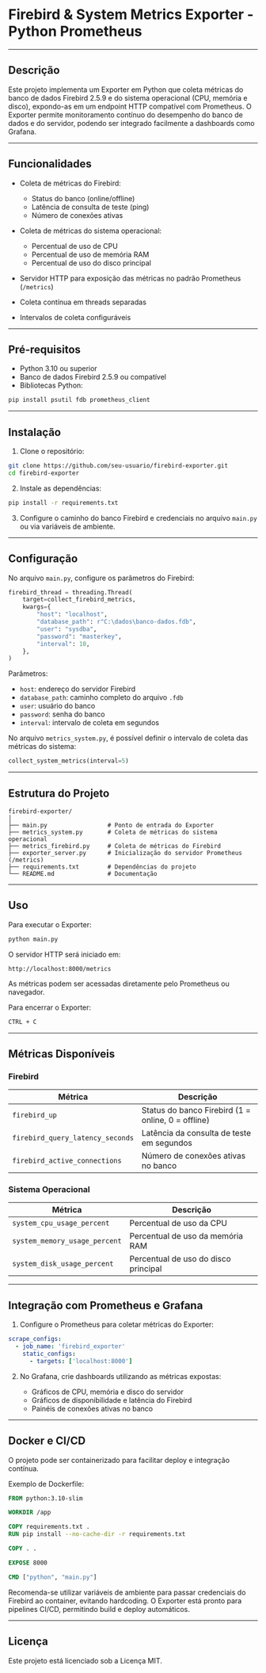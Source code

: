 # Firebird & System Metrics Exporter - Python Prometheus

---

## Descrição

Este projeto implementa um Exporter em Python que coleta métricas do banco de dados Firebird 2.5.9 e do sistema operacional (CPU, memória e disco), expondo-as em um endpoint HTTP compatível com Prometheus. O Exporter permite monitoramento contínuo do desempenho do banco de dados e do servidor, podendo ser integrado facilmente a dashboards como Grafana.

---

## Funcionalidades

* Coleta de métricas do Firebird:

  * Status do banco (online/offline)
  * Latência de consulta de teste (ping)
  * Número de conexões ativas

* Coleta de métricas do sistema operacional:

  * Percentual de uso de CPU
  * Percentual de uso de memória RAM
  * Percentual de uso do disco principal

* Servidor HTTP para exposição das métricas no padrão Prometheus (`/metrics`)

* Coleta contínua em threads separadas

* Intervalos de coleta configuráveis

---

## Pré-requisitos

* Python 3.10 ou superior
* Banco de dados Firebird 2.5.9 ou compatível
* Bibliotecas Python:

```bash
pip install psutil fdb prometheus_client
```

---

## Instalação

1. Clone o repositório:

```bash
git clone https://github.com/seu-usuario/firebird-exporter.git
cd firebird-exporter
```

2. Instale as dependências:

```bash
pip install -r requirements.txt
```

3. Configure o caminho do banco Firebird e credenciais no arquivo `main.py` ou via variáveis de ambiente.

---

## Configuração

No arquivo `main.py`, configure os parâmetros do Firebird:

```python
firebird_thread = threading.Thread(
    target=collect_firebird_metrics,
    kwargs={
        "host": "localhost",
        "database_path": r"C:\dados\banco-dados.fdb",
        "user": "sysdba",
        "password": "masterkey",
        "interval": 10,
    },
)
```

Parâmetros:

* `host`: endereço do servidor Firebird
* `database_path`: caminho completo do arquivo `.fdb`
* `user`: usuário do banco
* `password`: senha do banco
* `interval`: intervalo de coleta em segundos

No arquivo `metrics_system.py`, é possível definir o intervalo de coleta das métricas do sistema:

```python
collect_system_metrics(interval=5)
```

---

## Estrutura do Projeto

```
firebird-exporter/
│
├── main.py                 # Ponto de entrada do Exporter
├── metrics_system.py       # Coleta de métricas do sistema operacional
├── metrics_firebird.py     # Coleta de métricas do Firebird
├── exporter_server.py      # Inicialização do servidor Prometheus (/metrics)
├── requirements.txt        # Dependências do projeto
└── README.md               # Documentação
```

---

## Uso

Para executar o Exporter:

```bash
python main.py
```

O servidor HTTP será iniciado em:

```
http://localhost:8000/metrics
```

As métricas podem ser acessadas diretamente pelo Prometheus ou navegador.

Para encerrar o Exporter:

```bash
CTRL + C
```

---

## Métricas Disponíveis

### Firebird

| Métrica                          | Descrição                                          |
| -------------------------------- | -------------------------------------------------- |
| `firebird_up`                    | Status do banco Firebird (1 = online, 0 = offline) |
| `firebird_query_latency_seconds` | Latência da consulta de teste em segundos          |
| `firebird_active_connections`    | Número de conexões ativas no banco                 |

### Sistema Operacional

| Métrica                       | Descrição                            |
| ----------------------------- | ------------------------------------ |
| `system_cpu_usage_percent`    | Percentual de uso da CPU             |
| `system_memory_usage_percent` | Percentual de uso da memória RAM     |
| `system_disk_usage_percent`   | Percentual de uso do disco principal |

---

## Integração com Prometheus e Grafana

1. Configure o Prometheus para coletar métricas do Exporter:

```yaml
scrape_configs:
  - job_name: 'firebird_exporter'
    static_configs:
      - targets: ['localhost:8000']
```

2. No Grafana, crie dashboards utilizando as métricas expostas:

   * Gráficos de CPU, memória e disco do servidor
   * Gráficos de disponibilidade e latência do Firebird
   * Painéis de conexões ativas no banco

---

## Docker e CI/CD

O projeto pode ser containerizado para facilitar deploy e integração contínua.

Exemplo de Dockerfile:

```dockerfile
FROM python:3.10-slim

WORKDIR /app

COPY requirements.txt .
RUN pip install --no-cache-dir -r requirements.txt

COPY . .

EXPOSE 8000

CMD ["python", "main.py"]
```

Recomenda-se utilizar variáveis de ambiente para passar credenciais do Firebird ao container, evitando hardcoding. O Exporter está pronto para pipelines CI/CD, permitindo build e deploy automáticos.

---

## Licença

Este projeto está licenciado sob a Licença MIT.
